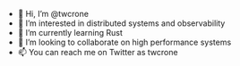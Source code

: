 - 👋 Hi, I’m @twcrone
- 👀 I’m interested in distributed systems and observability
- 🌱 I’m currently learning Rust
- 💞️ I’m looking to collaborate on high performance systems
- 📫 You can reach me on Twitter as twcrone
